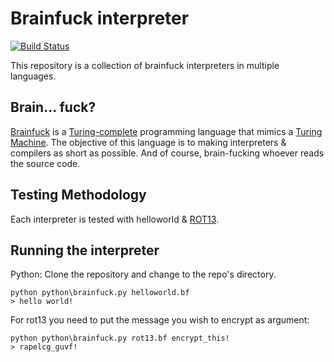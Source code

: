 Brainfuck interpreter
=====================
[![Build Status](https://travis-ci.org/AdrianTeng/brainfuck.svg?branch=master)](https://travis-ci.org/AdrianTeng/brainfuck)

This repository is a collection of brainfuck interpreters in multiple languages.

Brain... fuck?
--------------
[Brainfuck](http://en.wikipedia.org/wiki/Brainfuck#Brainfuck.27s_formal_.22parent_language.22) is a [Turing-complete](http://en.wikipedia.org/wiki/Turing_completeness) programming language that mimics a [Turing Machine](http://en.wikipedia.org/wiki/Turing_machine). The objective of this language is to making interpreters \& compilers as short as possible. And of course, brain-fucking whoever reads the source code.


Testing Methodology
-------------------
Each interpreter is tested with helloworld \& [ROT13](http://en.wikipedia.org/wiki/ROT13).


Running the interpreter
-----------------------
Python:
Clone the repository and change to the repo's directory.

    python python\brainfuck.py helloworld.bf
    > hello world!

For rot13 you need to put the message you wish to encrypt as argument:

    python python\brainfuck.py rot13.bf encrypt_this!
    > rapelcg_guvf!
